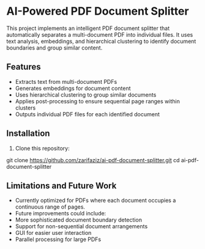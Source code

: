 # AI-Powered PDF Document Splitter

This project implements an intelligent PDF document splitter that automatically separates a multi-document PDF into individual files. It uses text analysis, embeddings, and hierarchical clustering to identify document boundaries and group similar content.

## Features

- Extracts text from multi-document PDFs
- Generates embeddings for document content
- Uses hierarchical clustering to group similar documents
- Applies post-processing to ensure sequential page ranges within clusters
- Outputs individual PDF files for each identified document

## Installation

1. Clone this repository:

git clone https://github.com/zarifaziz/ai-pdf-document-splitter.git
cd ai-pdf-document-splitter

## Limitations and Future Work

- Currently optimized for PDFs where each document occupies a continuous range of pages.
- Future improvements could include:
- More sophisticated document boundary detection
- Support for non-sequential document arrangements
- GUI for easier user interaction
- Parallel processing for large PDFs
